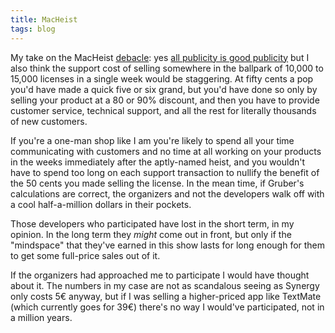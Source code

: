 ```yaml
---
title: MacHeist
tags: blog
---
```


My take on the MacHeist [debacle](http://daringfireball.net/2006/12/macheist_lousy_tshirt): yes [all publicity is good publicity](http://wilshipley.com/blog/2006/12/marketing-irony.html) but I also think the support cost of selling somewhere in the ballpark of 10,000 to 15,000 licenses in a single week would be staggering. At fifty cents a pop you'd have made a quick five or six grand, but you'd have done so only by selling your product at a 80 or 90% discount, and then you have to provide customer service, technical support, and all the rest for literally thousands of new customers.

If you're a one-man shop like I am you're likely to spend all your time communicating with customers and no time at all working on your products in the weeks immediately after the aptly-named heist, and you wouldn't have to spend too long on each support transaction to nullify the benefit of the 50 cents you made selling the license. In the mean time, if Gruber's calculations are correct, the organizers and not the developers walk off with a cool half-a-million dollars in their pockets.

Those developers who participated have lost in the short term, in my opinion. In the long term they _might_ come out in front, but only if the "mindspace" that they've earned in this show lasts for long enough for them to get some full-price sales out of it.

If the organizers had approached me to participate I would have thought about it. The numbers in my case are not as scandalous seeing as Synergy only costs 5€ anyway, but if I was selling a higher-priced app like TextMate (which currently goes for 39€) there's no way I would've participated, not in a million years.
